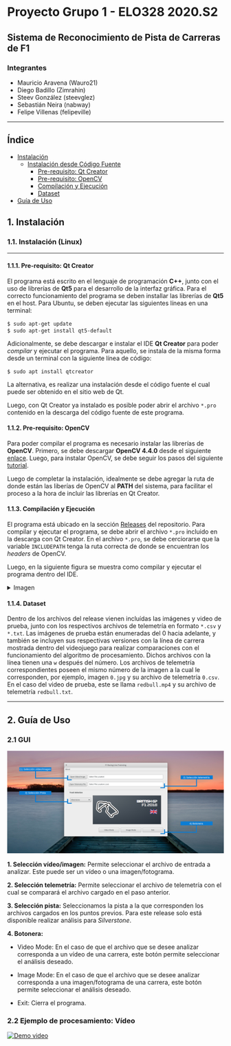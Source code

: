 # Proyecto Grupo 1 - ELO328 2020.S2
## Sistema de Reconocimiento de Pista de Carreras de F1

### Integrantes
- Mauricio Aravena (Wauro21)
- Diego Badillo (Zimrahin)
- Steev González (steevglez)
- Sebastián Neira (nabway)
- Felipe Villenas (felipeville)
---
## Índice
- [Instalación](#1-instalación)
  * [Instalación desde Código Fuente](#11-instalación-desde-el-código-fuente)
    + [Pre-requisito: Qt Creator](#111-pre-requisito-qt-creator)
    + [Pre-requisito: OpenCV](#112-pre-requisito-opencv)
    + [Compilación y Ejecución](#113-compilación-y-ejecución)
    + [Dataset](#114-dataset)
- [Guía de Uso](#2-guía-de-uso)
## 1. Instalación

### 1.1. Instalación (Linux)

---

#### 1.1.1. Pre-requisito: Qt Creator
El programa está escrito en el lenguaje de programación **C++**, junto con el uso de librerías de **Qt5** para el desarrollo de la interfaz gráfica. Para el correcto funcionamiento del programa se deben installar las librerías de **Qt5** en el host. Para Ubuntu, se deben ejecutar las siguientes líneas en una terminal:
```
$ sudo apt-get update
$ sudo apt-get install qt5-default
```
Adicionalmente, se debe descargar e instalar el IDE **Qt Creator** para poder *compilar* y ejecutar el programa. Para aquello, se instala de la misma forma desde un terminal con la siguiente línea de código:
```
$ sudo apt install qtcreator
```
La alternativa, es realizar una instalación desde el código fuente el cual puede ser obtenido en el sitio web de Qt.

Luego, con Qt Creator ya instalado es posible poder abrir el archivo `*.pro` contenido en la descarga del código fuente de este programa.

#### 1.1.2. Pre-requisito: OpenCV
Para poder compilar el programa es necesario instalar las librerías de **OpenCV**. Primero, se debe descargar **OpenCV 4.4.0** desde el siguiente [enlace](https://github.com/opencv/opencv/archive/4.4.0.zip). Luego, para instalar OpenCV, se debe seguir los pasos del siguiente [tutorial](https://medium.com/@sb.jaduniv/how-to-install-opencv-4-2-0-with-cuda-10-1-on-ubuntu-20-04-lts-focal-fossa-bdc034109df3).

Luego de completar la instalación, idealmente se debe agregar la ruta de donde están las liberías de OpenCV al **PATH** del sistema, para facilitar el proceso a la hora de incluir las librerías en Qt Creator.

#### 1.1.3. Compilación y Ejecución
El programa está ubicado en la sección [Releases](https://github.com/Wauro21/elo328/releases/tag/v0.1-alpha) del repositorio. Para compilar y ejecutar el programa, se debe abrir el archivo `*.pro` incluido en la descarga con Qt Creator. En el archivo `*.pro`, se debe cerciorarse que la variable `INCLUDEPATH` tenga la ruta correcta de donde se encuentran los *headers* de OpenCV.

Luego, en la siguiente figura se muestra como compilar y ejecutar el programa dentro del IDE.
<details>
 <summary>Imagen</summary>

  ![Vista de interfaz del IDE Qt Creator](/Project/zImagenesDoc/qt_run.png)
</details>

#### 1.1.4. Dataset
Dentro de los archivos del release vienen incluídas las imágenes y video de prueba, junto con los respectivos archivos de telemetría en formato `*.csv` y `*.txt`. Las imágenes de prueba están enumeradas del 0 hacia adelante, y también se incluyen sus respectivas versiones con la línea de carrera mostrada dentro del videojuego para realizar comparaciones con el funcionamiento del algoritmo de procesamiento. Dichos archivos con la línea tienen una `w` después del número. Los archivos de telemetría correspondientes poseen el mismo número de la imagen a la cual le corresponden, por ejemplo, imagen `0.jpg` y su archivo de telemetría `0.csv`. En el caso del video de prueba, este se llama `redbull.mp4` y su archivo de telemetría `redbull.txt`.

---

## 2. Guía de Uso

### 2.1 GUI

![GUI Deglosada](/Project/zImagenesDoc/gui_explained.png)

**1. Selección vídeo/imagen:** Permite seleccionar el archivo de entrada a analizar. Este puede ser un vídeo o una imagen/fotograma.

**2. Selección telemetría:** Permite seleccionar el archivo de telemetría con el cual se comparará el archivo cargado en el paso anterior.

**3. Selección pista:** Seleccionamos la pista a la que corresponden los archivos cargados en los puntos previos. Para este release solo está disponible realizar análisis para *Silverstone*.

**4. Botonera:**
 - Video Mode: En el caso de que el archivo que se desee analizar corresponda a un vídeo de una carrera, este botón permite seleccionar el análisis deseado.

 - Image Mode: En el caso de que el archivo que se desee analizar corresponda a una imagen/fotograma de una carrera, este botón permite seleccionar el análisis deseado.

 - Exit: Cierra el programa.

### 2.2 Ejemplo de procesamiento: Vídeo

[![Demo video](http://img.youtube.com/vi/Dbv4ch5B5ps/0.jpg)](http://www.youtube.com/watch?v=Dbv4ch5B5ps "Demo Video")
